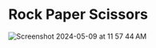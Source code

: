 <div>
  <h1>Rock Paper Scissors</h1>
</div>

![Screenshot 2024-05-09 at 11 57 44 AM](https://github.com/adam-ridhwan/rock-paper-scissors/assets/76563028/d3ea08ca-eef9-440a-aee5-ee610c3ace29)
